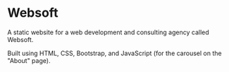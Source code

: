 # Websoft

A static website for a web development and consulting agency called Websoft.

Built using HTML, CSS, Bootstrap, and JavaScript (for the carousel on the "About" page).
